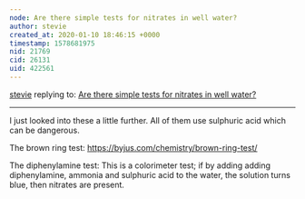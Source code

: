 ```yaml
---
node: Are there simple tests for nitrates in well water? 
author: stevie
created_at: 2020-01-10 18:46:15 +0000
timestamp: 1578681975
nid: 21769
cid: 26131
uid: 422561
---
```




[stevie](../profile/stevie) replying to: [Are there simple tests for nitrates in well water? ](../notes/stevie/12-16-2019/are-there-simple-tests-for-nitrates-in-well-water)

----
I just looked into these a little further. All of them use sulphuric acid which can be dangerous. 

The brown ring test: https://byjus.com/chemistry/brown-ring-test/ 

The diphenylamine test: This is a colorimeter test; if by adding adding diphenylamine, ammonia and sulphuric acid  to the water, the solution turns blue, then nitrates are present. 
